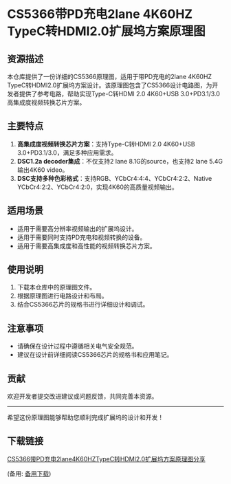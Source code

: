 # CS5366带PD充电2lane 4K60HZ TypeC转HDMI2.0扩展坞方案原理图

## 资源描述

本仓库提供了一份详细的CS5366原理图，适用于带PD充电的2lane 4K60HZ TypeC转HDMI2.0扩展坞方案设计。该原理图包含了CS5366设计电路图，为开发者提供了参考电路，帮助实现Type-C转HDMI 2.0 4K60+USB 3.0+PD3.1/3.0高集成度视频转换芯片方案。

## 主要特点

1. **高集成度视频转换芯片方案**：支持Type-C转HDMI 2.0 4K60+USB 3.0+PD3.1/3.0，满足多种应用需求。
2. **DSC1.2a decoder集成**：不仅支持2 lane 8.1G的source，也支持2 lane 5.4G输出4K60 video。
3. **DSC支持多种色彩格式**：支持RGB、YCbCr4:4:4、YCbCr4:2:2、Native YCbCr4:2:2、YCbCr4:2:0，实现4K60的高质量视频输出。

## 适用场景

- 适用于需要高分辨率视频输出的扩展坞设计。
- 适用于需要同时支持PD充电和视频转换的设备。
- 适用于需要高集成度和高性能的视频转换芯片方案。

## 使用说明

1. 下载本仓库中的原理图文件。
2. 根据原理图进行电路设计和布局。
3. 结合CS5366芯片的规格书进行详细设计和调试。

## 注意事项

- 请确保在设计过程中遵循相关电气安全规范。
- 建议在设计前详细阅读CS5366芯片的规格书和应用笔记。

## 贡献

欢迎开发者提交改进建议或问题反馈，共同完善本资源。

---

希望这份原理图能够帮助您顺利完成扩展坞的设计和开发！

## 下载链接
[CS5366带PD充电2lane4K60HZTypeC转HDMI2.0扩展坞方案原理图分享](https://pan.quark.cn/s/137d12fda278) 

(备用: [备用下载](https://pan.baidu.com/s/17Hx1K2p89jCNRtrU-Y-ccQ?pwd=1234))
